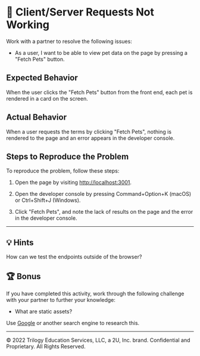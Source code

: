 # 🐛 Client/Server Requests Not Working

Work with a partner to resolve the following issues:

* As a user, I want to be able to view pet data on the page by pressing a "Fetch Pets" button.

## Expected Behavior

When the user clicks the "Fetch Pets" button from the front end, each pet is rendered in a card on the screen.

## Actual Behavior

When a user requests the terms by clicking "Fetch Pets", nothing is rendered to the page and an error appears in the developer console.

## Steps to Reproduce the Problem

To reproduce the problem, follow these steps:

1. Open the page by visiting [http://localhost:3001](http://localhost:3001).

2. Open the developer console by pressing Command+Option+K (macOS) or Ctrl+Shift+J (Windows).

3. Click "Fetch Pets", and note the lack of results on the page and the error in the developer console.

---

## 💡 Hints

How can we test the endpoints outside of the browser?

## 🏆 Bonus

If you have completed this activity, work through the following challenge with your partner to further your knowledge:

* What are static assets?

Use [Google](https://www.google.com) or another search engine to research this.

---
© 2022 Trilogy Education Services, LLC, a 2U, Inc. brand. Confidential and Proprietary. All Rights Reserved.
